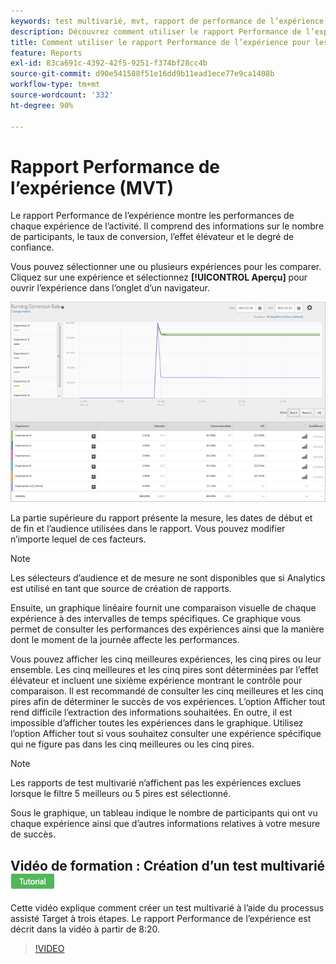 ```yaml
---
keywords: test multivarié, mvt, rapport de performance de l’expérience
description: Découvrez comment utiliser le rapport Performance de l’expérience pour Adobe [!DNL Target] Activités de ciblage d’expérience qui montrent les performances de chaque expérience de l’activité.
title: Comment utiliser le rapport Performance de l’expérience pour les tests multivariés ?
feature: Reports
exl-id: 83ca691c-4392-42f5-9251-f374bf28cc4b
source-git-commit: d90e541588f51e16dd9b11ead1ece77e9ca1408b
workflow-type: tm+mt
source-wordcount: '332'
ht-degree: 90%

---
```


# Rapport Performance de l’expérience (MVT)

Le rapport Performance de l’expérience montre les performances de chaque expérience de l’activité. Il comprend des informations sur le nombre de participants, le taux de conversion, l’effet élévateur et le degré de confiance.

Vous pouvez sélectionner une ou plusieurs expériences pour les comparer. Cliquez sur une expérience et sélectionnez **[!UICONTROL Aperçu]** pour ouvrir l’expérience dans l’onglet d’un navigateur.

![](/help/main/c-reports/assets/experienceperformancetable.png)

La partie supérieure du rapport présente la mesure, les dates de début et de fin et l’audience utilisées dans le rapport. Vous pouvez modifier n’importe lequel de ces facteurs.

>[!NOTE]
>
>Les sélecteurs d’audience et de mesure ne sont disponibles que si Analytics est utilisé en tant que source de création de rapports.

Ensuite, un graphique linéaire fournit une comparaison visuelle de chaque expérience à des intervalles de temps spécifiques. Ce graphique vous permet de consulter les performances des expériences ainsi que la manière dont le moment de la journée affecte les performances.

Vous pouvez afficher les cinq meilleures expériences, les cinq pires ou leur ensemble. Les cinq meilleures et les cinq pires sont déterminées par l’effet élévateur et incluent une sixième expérience montrant le contrôle pour comparaison. Il est recommandé de consulter les cinq meilleures et les cinq pires afin de déterminer le succès de vos expériences. L’option Afficher tout rend difficile l’extraction des informations souhaitées. En outre, il est impossible d’afficher toutes les expériences dans le graphique. Utilisez l’option Afficher tout si vous souhaitez consulter une expérience spécifique qui ne figure pas dans les cinq meilleures ou les cinq pires.

>[!NOTE]
>
>Les rapports de test multivarié n’affichent pas les expériences exclues lorsque le filtre 5 meilleurs ou 5 pires est sélectionné.

Sous le graphique, un tableau indique le nombre de participants qui ont vu chaque expérience ainsi que d’autres informations relatives à votre mesure de succès.

## Vidéo de formation : Création d’un test multivarié ![Badge de tutoriel](/help/main/assets/tutorial.png)

Cette vidéo explique comment créer un test multivarié à l’aide du processus assisté Target à trois étapes. Le rapport Performance de l’expérience est décrit dans la vidéo à partir de 8:20.

>[!VIDEO](https://video.tv.adobe.com/v/17395)
